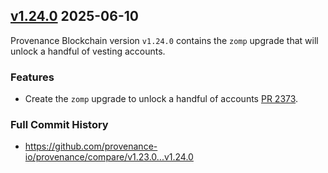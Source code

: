 ## [v1.24.0](https://github.com/provenance-io/provenance/releases/tag/v1.24.0) 2025-06-10

Provenance Blockchain version `v1.24.0` contains the `zomp` upgrade that will unlock a handful of vesting accounts.

### Features

* Create the `zomp` upgrade to unlock a handful of accounts [PR 2373](https://github.com/provenance-io/provenance/pull/2373).

### Full Commit History

* https://github.com/provenance-io/provenance/compare/v1.23.0...v1.24.0

